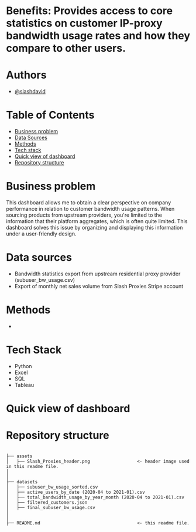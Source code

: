 # Benefits: Provides access to core statistics on customer IP-proxy bandwidth usage rates and how they compare to other users.

# Authors
- [@slashdavid](https://github.com/slashdavid)

# Table of Contents
- [Business problem](https://github.com/slashdavid/slash-proxies-dashboard#business-problem)
- [Data Sources](https://github.com/slashdavid/slash-proxies-dashboard#data-sources)
- [Methods](https://github.com/slashdavid/slash-proxies-dashboard#methods)
- [Tech stack](https://github.com/slashdavid/slash-proxies-dashboard#tech-stack)
- [Quick view of dashboard](https://github.com/slashdavid/slash-proxies-dashboard#quick-view-of-dashboard)
- [Repository structure](https://github.com/slashdavid/slash-proxies-dashboard#repository-structure)

# Business problem
This dashboard allows me to obtain a clear perspective on company performance in relation to customer bandwidth usage patterns. When sourcing products from upstream providers, you're limited to the information that their platform aggregates, which is often quite limited. This dashboard solves this issue by organizing and displaying this information under a user-friendly design.

# Data sources
- Bandwidth statistics export from upstream residential proxy provider (subuser_bw_usage.csv)
- Export of monthly net sales volume from Slash Proxies Stripe account

# Methods
-

# Tech Stack
- Python
- Excel
- SQL
- Tableau

# Quick view of dashboard

# Repository structure
```

├── assets
│   ├── Slash_Proxies_header.png                  <- header image used in this readme file.
│
│
├── datasets
│   ├── subuser_bw_usage_sorted.csv
│   ├── active_users_by_date (2020-04 to 2021-01).csv
│   ├── total_bandwidth_usage_by_year_month (2020-04 to 2021-01).csv
│   ├── filtered_customers.json
│   ├── final_subuser_bw_usage.csv
│
│
├── README.md                                     <- this readme file.

```
